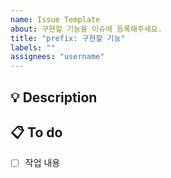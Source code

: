 ```yaml
---
name: Issue Template
about: 구현할 기능을 이슈에 등록해주세요.
title: "prefix: 구현할 기능"
labels: ""
assignees: "username"
---
```


## 💡 Description

## 📋 To do

- [ ] 작업 내용